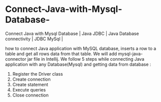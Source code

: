 # Connect-Java-with-Mysql-Database-
Connect Java with Mysql Database | Java JDBC | Java Database connectivity | JDBC MySql | 

how to connect Java application with MySQL database, inserts a row to a table and get all rows data from that table. We will add mysql-java-connector jar file in Intellij. We follow 5 steps while connecting Java application with any Database(Mysql) and getting data from database : 

1. Register the Driver class
2. Create connection 
3. Create statement 
4. Execute queries
5. Close connection 
